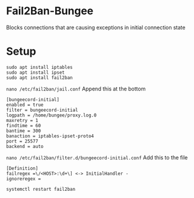 # Fail2Ban-Bungee
Blocks connections that are causing exceptions in initial connection state

# Setup
```
sudo apt install iptables
sudo apt install ipset
sudo apt install fail2ban
```

`nano /etc/fail2ban/jail.conf`
Append this at the bottom
```
[bungeecord-initial]
enabled = true
filter = bungeecord-initial
logpath = /home/bungee/proxy.log.0
maxretry = 1
findtime = 60
bantime = 300
banaction = iptables-ipset-proto4
port = 25577
backend = auto
```

`nano /etc/fail2ban/filter.d/bungeecord-initial.conf`
Add this to the file

```
[Definition]
failregex =\/<HOST>:\d+\] <-> InitialHandler -
ignoreregex =
```

`systemctl restart fail2ban`
